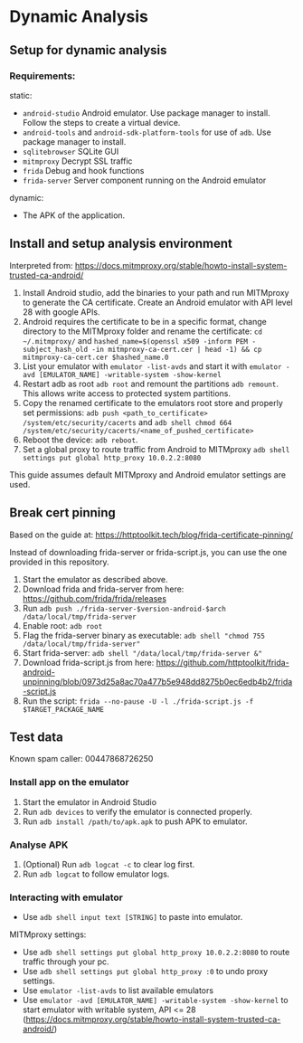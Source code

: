 # Dynamic Analysis

## Setup for dynamic analysis

### Requirements:

static:

- `android-studio` Android emulator. Use package manager to install. Follow the steps to create a virtual device.
- `android-tools` and `android-sdk-platform-tools` for use of `adb`. Use package manager to install.
- `sqlitebrowser` SQLite GUI
- `mitmproxy` Decrypt SSL traffic
- `frida` Debug and hook functions
- `frida-server` Server component running on the Android emulator

dynamic:

- The APK of the application.

## Install and setup analysis environment

Interpreted from: https://docs.mitmproxy.org/stable/howto-install-system-trusted-ca-android/

1. Install Android studio, add the binaries to your path and run MITMproxy to generate the CA certificate. Create an Android emulator with API level 28 with  google APIs.
2. Android requires the certificate to be in a specific format, change directory to the MITMproxy folder and rename the certificate: `cd ~/.mitmproxy/` and `hashed_name=$(openssl x509 -inform PEM -subject_hash_old -in mitmproxy-ca-cert.cer | head -1) && cp mitmproxy-ca-cert.cer $hashed_name.0`
3. List your emulator with `emulator -list-avds` and start it with `emulator -avd [EMULATOR_NAME] -writable-system -show-kernel`
4. Restart adb as root `adb root` and remount the partitions `adb remount`. This allows write access to protected system partitions. 
5. Copy the renamed certificate to the emulators root store and properly set permissions: `adb push <path_to_certificate> /system/etc/security/cacerts` and `adb shell chmod 664 /system/etc/security/cacerts/<name_of_pushed_certificate>`
6. Reboot the device: `adb reboot`.
7. Set a global proxy to route traffic from Android to MITMproxy `adb shell settings put global http_proxy 10.0.2.2:8080`

This guide assumes default MITMproxy and Android emulator settings are used.

## Break cert pinning

Based on the guide at: https://httptoolkit.tech/blog/frida-certificate-pinning/

Instead of downloading frida-server or frida-script.js, you can use the one provided in this repository.

1. Start the emulator as described above.
2. Download frida and frida-server from here: https://github.com/frida/frida/releases
3. Run `adb push ./frida-server-$version-android-$arch /data/local/tmp/frida-server`
4. Enable root: `adb root`
5. Flag the frida-server binary as executable: `adb shell "chmod 755 /data/local/tmp/frida-server"`
6. Start frida-server: `adb shell "/data/local/tmp/frida-server &"`
7. Download frida-script.js from here: https://github.com/httptoolkit/frida-android-unpinning/blob/0973d25a8ac70a477b5e948dd8275b0ec6edb4b2/frida-script.js
8. Run the script: `frida --no-pause -U -l ./frida-script.js -f $TARGET_PACKAGE_NAME`

## Test data

Known spam caller: 00447868726250

### Install app on the emulator

1. Start the emulator in Android Studio
2. Run `adb devices` to verify the emulator is connected properly.
3. Run `adb install /path/to/apk.apk` to push APK to emulator.

### Analyse APK

1. (Optional) Run `adb logcat -c` to clear log first.
2. Run `adb logcat` to follow emulator logs.

### Interacting with emulator

- Use `adb shell input text [STRING]` to paste into emulator.

MITMproxy settings:
- Use `adb shell settings put global http_proxy 10.0.2.2:8080` to route traffic through your pc.
- Use `adb shell settings put global http_proxy :0` to undo proxy settings.
- Use `emulator -list-avds` to list available emulators
- Use `emulator -avd [EMULATOR_NAME] -writable-system -show-kernel` to start emulator with writable system, API <= 28 (https://docs.mitmproxy.org/stable/howto-install-system-trusted-ca-android/)

